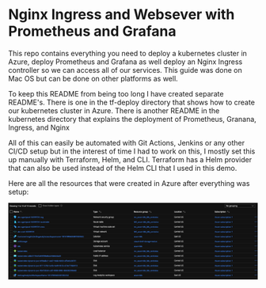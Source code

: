 # Nginx Ingress and Websever with Prometheus and Grafana

This repo contains everything you need to deploy a kubernetes cluster in Azure, deploy Prometheus and Grafana as well deploy an Nginx Ingress controller so we can access all of our services. This guide was done on Mac OS but can be done on other platforms as well.

To keep this README from being too long I have created separate README's. There is one in the tf-deploy directory that shows how to create our kubernetes cluster in Azure. There is another README in the kubernetes directory that explains the deployment of Prometheus, Granana, Ingress, and Nginx

All of this can easily be automated with Git Actions, Jenkins or any other CI/CD setup but in the interest of time I had to work on this, I mostly set this up manually with Terraform, Helm, and CLI. Terraform has a Helm provider that can also be used instead of the Helm CLI that I used in this demo.

Here are all the resources that were created in Azure after everything was setup:

![alt text](azure.png)
